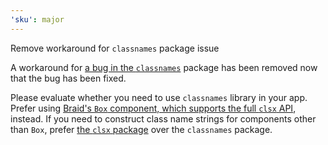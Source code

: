 ```yaml
---
'sku': major
---
```


Remove workaround for `classnames` package issue

A workaround for [a bug in the `classnames`][bug] package has been removed now that the bug has been fixed.

Please evaluate whether you need to use `classnames` library in your app.
Prefer using [Braid's `Box` component, which supports the full `clsx` API][box], instead.
If you need to construct class name strings for components other than `Box`, prefer [the `clsx` package][clsx] over the `classnames` package.

[bug]: https://github.com/JedWatson/classnames/issues/240
[box]: https://seek-oss.github.io/braid-design-system/components/Box/#dynamic-css-classes
[clsx]: https://github.com/lukeed/clsx
